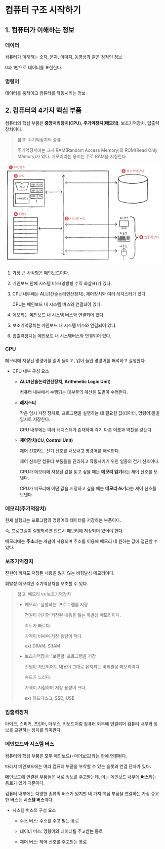 # 컴퓨터 구조 시작하기

## 1. 컴퓨터가 이해하는 정보

### 데이터

컴퓨터가 이해하는 숫자, 문자, 이미지, 동영상과 같은 정적인 정보

0과 1만으로 데이터를 표현한다.

### 명령어

데이터를 움직이고 컴퓨터를 작동시키는 정보

## 2. 컴퓨터의 4가지 핵심 부품

컴퓨터의 핵심 부품은 **중앙처리장치(CPU)**, **주기억장치(메모리)**, 보조기억장치, 입출력장치이다.

> 참고: 주기억장치의 종류
> 
> 주기억장치에는 크게 RAM(Random Access Memory)와 ROM(Read Only Memory)가 있다. 메모리라는 용어는 주로 RAM을 지칭한다.

![](imgs/2023-01-05-21-50-31-image.png)

1. 가장 큰 사각형은 메인보드이다.

2. 메인보드 안에 시스템 버스(양방향 수직 화살표)가 있다.

3. CPU 내부에는 ALU(산술논리연산장치), 제어장치와 여러 레지스터가 있다.
   
   CPU는 메인보드 내 시스템 버스와 연결되어 있다.

4. 메모리는 메인보드 내 시스템 버스와 연결되어 있다.

5. 보조기억장치는 메인보드 내 시스템 버스와 연결되어 있다.

6. 입출력장치는 메인보드 내 시스템버스와 연결되어 있다.            

### CPU

메모리에 저장된 명령어를 읽어 들이고, 읽어 들인 명령어를 해석하고 실행한다.

- CPU 내부 구성 요소
  
  - **ALU(산술논리연산장치, Arithmetic Logic Unit)**
    
    컴퓨터 내부에서 수행되는 대부분의 계산을 도맡아 수행한다.
  
  - **레지스터**
    
    작은 임시 저장 장치로, 프로그램을 실행하는 데 필요한 값(데이터, 명령어)들을 임시로 저장한다.
    
    CPU 내부에는 여러 레지스터가 존재하며 각기 다른 이름과 역할을 갖는다.
  
  - **제어장치(CU, Control Unit)**
    
    제어 신호라는 전기 신호를 내보내고 명령어를 해석한다.
    
    제어 신호란 컴퓨터 부품들을 관리하고 작동시키기 위한 일종의 전기 신호이다.
    
    CPU가 메모리에 저장된 값을 읽고 싶을 때는 **메모리 읽기**라는 제어 신호를 보낸다.
    
    CPU가 메모리에 어떤 값을 저장하고 싶을 때는 **메모리 쓰기**라는 제어 신호를 보낸다.

### 메모리(주기억장치)

현재 실행되는 프로그램의 명령어와 데이터를 저장하는 부품이다.

즉, 프로그램이 실행되려면 반드시 메모리에 저장되어 있어야 한다.

메모리에는 **주소**라는 개념이 사용되며 주소를 이용해 메모리 내 원하는 값에 접근할 수 있다.

### 보조기억장치

전원이 꺼져도 저장된 내용을 잃지 않는 비휘발성 메모리이다.

휘발성 메모리인 주기억장치를 보조할 수 있다.

> 참고: 메모리 vs 보조기억장치
> 
> - 메모리: '실행되는' 프로그램을 저장
>   
>   전원이 꺼지면 저장된 내용을 잃는 휘발성 메모리이다.
>   
>   속도가 빠르다.
>   
>   가격이 비싸며 저장 용량이 적다.
>   
>   ex) DRAM, SRAM
> 
> - 보조기억장치: '보관할' 프로그램을 저장
>   
>   전원이 차단되어도 내용이 그대로 유지되는 비휘발성 메모리이다.
>   
>   속도가 느리다.
>   
>   가격이 저렴하며 저장 용량이 크다.
>   
>   ex) 하드디스크, SSD, USB

### 입출력장치

마이크, 스피커, 프린터, 마우스, 키보드처럼 컴퓨터 외부에 연결되어 컴퓨터 내부와 정보를 교환하는 장치를 의미한다.

### 메인보드와 시스템 버스

컴퓨터의 핵심 부품은 모두 메인보드(=마더보드)라는 판에 연결된다.

따라서 메인보드에는 여러 컴퓨터 부품을 부착할 수 있는 슬롯과 연결 단자가 있다.

메인보드에 연결된 부품들은 서로 정보를 주고받는데, 이는 메인보드 내부에 **버스**라는 통로가 있기 때문이다.

컴퓨터 내부에는 다양한 종류의 버스가 있지만 네 가지 핵심 부품을 연결하는 가장 중요한 버스는 **시스템 버스**이다.

- 시스템 버스의 구성 요소
  
  - 주소 버스: 주소를 주고 받는 통로
  
  - 데이터 버스: 명령어와 데이터를 주고받는 통로
  
  - 제어 버스: 제어 신호를 주고받는 통로
